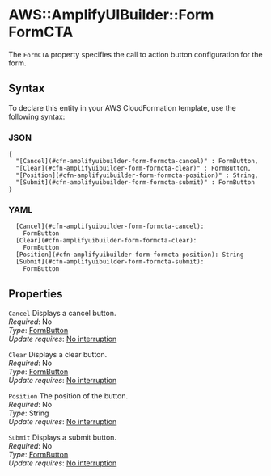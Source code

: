 # AWS::AmplifyUIBuilder::Form FormCTA<a name="aws-properties-amplifyuibuilder-form-formcta"></a>

The `FormCTA` property specifies the call to action button configuration for the form\.

## Syntax<a name="aws-properties-amplifyuibuilder-form-formcta-syntax"></a>

To declare this entity in your AWS CloudFormation template, use the following syntax:

### JSON<a name="aws-properties-amplifyuibuilder-form-formcta-syntax.json"></a>

```
{
  "[Cancel](#cfn-amplifyuibuilder-form-formcta-cancel)" : FormButton,
  "[Clear](#cfn-amplifyuibuilder-form-formcta-clear)" : FormButton,
  "[Position](#cfn-amplifyuibuilder-form-formcta-position)" : String,
  "[Submit](#cfn-amplifyuibuilder-form-formcta-submit)" : FormButton
}
```

### YAML<a name="aws-properties-amplifyuibuilder-form-formcta-syntax.yaml"></a>

```
  [Cancel](#cfn-amplifyuibuilder-form-formcta-cancel): 
    FormButton
  [Clear](#cfn-amplifyuibuilder-form-formcta-clear): 
    FormButton
  [Position](#cfn-amplifyuibuilder-form-formcta-position): String
  [Submit](#cfn-amplifyuibuilder-form-formcta-submit): 
    FormButton
```

## Properties<a name="aws-properties-amplifyuibuilder-form-formcta-properties"></a>

`Cancel`  <a name="cfn-amplifyuibuilder-form-formcta-cancel"></a>
Displays a cancel button\.  
*Required*: No  
*Type*: [FormButton](aws-properties-amplifyuibuilder-form-formbutton.md)  
*Update requires*: [No interruption](https://docs.aws.amazon.com/AWSCloudFormation/latest/UserGuide/using-cfn-updating-stacks-update-behaviors.html#update-no-interrupt)

`Clear`  <a name="cfn-amplifyuibuilder-form-formcta-clear"></a>
Displays a clear button\.  
*Required*: No  
*Type*: [FormButton](aws-properties-amplifyuibuilder-form-formbutton.md)  
*Update requires*: [No interruption](https://docs.aws.amazon.com/AWSCloudFormation/latest/UserGuide/using-cfn-updating-stacks-update-behaviors.html#update-no-interrupt)

`Position`  <a name="cfn-amplifyuibuilder-form-formcta-position"></a>
The position of the button\.  
*Required*: No  
*Type*: String  
*Update requires*: [No interruption](https://docs.aws.amazon.com/AWSCloudFormation/latest/UserGuide/using-cfn-updating-stacks-update-behaviors.html#update-no-interrupt)

`Submit`  <a name="cfn-amplifyuibuilder-form-formcta-submit"></a>
Displays a submit button\.  
*Required*: No  
*Type*: [FormButton](aws-properties-amplifyuibuilder-form-formbutton.md)  
*Update requires*: [No interruption](https://docs.aws.amazon.com/AWSCloudFormation/latest/UserGuide/using-cfn-updating-stacks-update-behaviors.html#update-no-interrupt)